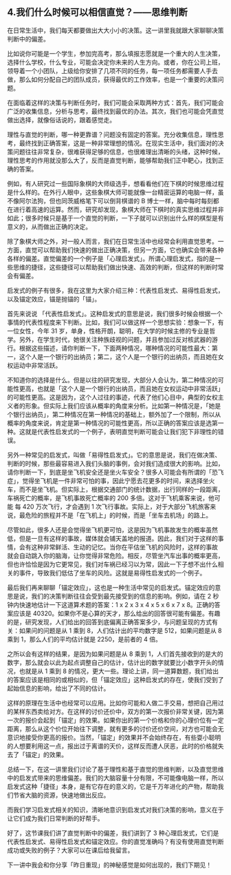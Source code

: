 ## 4.我们什么时候可以相信直觉？——思维判断
在日常生活中，我们每天都要做出大大小小的决策。这一讲里我就跟大家聊聊决策判断中的偏差。


比如说你可能是一个学生，参加完高考，那么填报志愿就是一个重大的人生决策，选择什么学校，什么专业，可能会决定你未来的人生方向。或者，你在公司上班，领导着一个小团队，上级给你安排了几项不同的任务，每一项任务都需要人手去做，那么如何分配自己的团队成员，获得最优的工作效率，也是一个重要的决策问题。


在面临着这样的决策与判断任务时，我们可能会采取两种方式：首先，我们可能会广泛的收集信息，分析与思考，最终找到最优的办法。其次，我们也可能会凭直觉做出选择，就像俗话说的，跟着感觉走。


理性与直觉的判断，哪一种更靠谱？问题没有固定的答案。充分收集信息，理性思考，最终找到正确答案，这是一种非常理想的情况。在现实生活中，我们面对的决策问题往往非常复杂，很难获得足够的信息，也很难理出清晰的头绪，这种时候，理性思考的作用就没那么大了，反而是直觉判断，能够帮助我们正中靶心，找到正确的答案。


例如，有人研究过一些国际象棋的大师级选手，想看看他们在下棋的时候思维过程是什么样的。在外行人眼中，这些象棋大师可能就像一台精密运算的电脑一样，虽不像阿尔法狗，但也同茨威格笔下可以倒背棋谱的 B 博士一样，脑中每时每刻都在进行着高速的运算。然而，研究却发现，象棋大师在下棋时的真实思维过程并非如此；很多时候只是基于一个直觉的判断，一下子就可以识别出什么样的棋型是有意义的，从而做出正确的决定。


除了象棋大师之外，对一般人而言，我们在日常生活中也经常会利用直觉思考。一方面，直觉可以帮助我们快速的做出正确决策，但另一方面，它也确实会带来各种各样的偏差。直觉偏差的一个例子是「心理启发式」。所谓心理启发式，指的是一些思维的捷径，这些捷径可以帮助我们做出快速、高效的判断，但这样的判断时常会有偏差。


启发式的例子有很多，我在这里为大家介绍三种：代表性启发式、易得性启发式，以及锚定效应，锚是抛锚的「锚」。


首先来说说 「代表性启发式」。这种启发式的意思是说，我们很多时候会根据一个事情的代表性程度来下判断。比如，我们可以做这样一个思想实验：想象一下，有一位女性，今年 31 岁，单身，性格开朗，聪明，在大学的时候主修的专业是哲学。另外，在学生时代，她很关注种族歧视的问题，并且参加过反对核武器的游行。根据这些描述，请你判断一下，下面两种情况，哪种情况的可能性最大：第一，这个人是一个银行的出纳员；第二，这个人是一个银行的出纳员，而且她在女权运动中非常活跃。


不知道你的选择是什么。但是以往的研究发现，大部分人会认为，第二种情况的可能性更高，也就是「这个人是一个银行的出纳员，而且她在女权运动中非常活跃」的可能性更高。这是因为，这个人过往的事迹，代表了他们心目中，典型的女权主义者的形象。但实际上我们应该从概率的角度来分析。比如第一种情况是，「她是个银行出纳员」，第二种情况在第一种情况的基础上，额外加了一个限制，所以从概率的角度来说，肯定是第一种情况的可能性更高，所以正确的答案应该是选第一种。这就是代表性启发式的一个例子，表明直觉判断可能会让我们犯下非理性的错误。


另外一种常见的启发式，叫做「易得性启发式」。它的意思是说，我们在做决策、判断的时候，那些最容易进入我们头脑的事例，会对我们造成很大的影响。比如，请你判断一下，到底是坐飞机安全还是坐火车安全？很多人可能会有所谓的「恐飞症」，觉得坐飞机是一件非常可怕的事，因此宁愿去花更多的时间，来选择坐火车，而不是坐飞机。但实际上，根据交通部门的统计数据，出行同样的一段距离，车祸死亡的概率，是飞机事故死亡概率的 200 多倍。这对于飞机乘客来说，他可能 每 420 万次飞行，才会遇到 1 次飞行事故。实际上，对于大部分飞机旅客来说，最危险的旅程并不是「在飞机上」的时候，而是「坐车去机场」的路上。


尽管如此，很多人还是会觉得坐飞机更可怕，这是因为飞机事故发生的概率虽然低，但是一旦有这样的事故，媒体就会铺天盖地的报道。因此，我们对于这样的事情，会有这种非常鲜活、生动的记忆。当你在平估坐飞机的风险时，这样的事故 就会自动跳入你的脑海，让你觉得非常危险。相反，尽管坐汽车出事的概率更高，但也许恰恰是因为它更常见，我们对车祸已经习以为常，因此一下子想不出什么相关的事件，导致我们低估了坐车的风险。这就是易得性启发式的一个例子。


最后我们再来聊聊「锚定效应」，这也是一种生活中常见的启发式。锚定效应的意思是说，我们的决策判断往往会受到最先接受到的信息的影响。例如，请在 2 秒钟内快速地估计一下这道算术题的答案：1 x 2 x 3 x 4 x 5 x 6 x 7 x 8。正确的答案应该是 40320。如果你不是心算的天才，那么给出的回答很可能有偏差。有趣的是，研究发现，人们给出的回答到底偏离正确答案多少，与问题呈现的方式有关：如果问的问题是从 1 乘到 8，人们估计出的平均数字是 512，如果问题是从 8 乘到 1，那么人们的平均估计就是 2250，是前者的 4 倍。


之所以会有这样的结果，是因为如果问题是从 8 乘到 1，人们首先接收到的是大的数字，那么就会以此为起点调整自己的估计，估计出的数字就要比小数字开头的情况，也就是从 1 乘到 8 的情况，更大一些。理论上讲，同一道算数题，我们给出的答案应该是相同的或相似的，但「锚定效应」这种启发式的存在，使我们受到了起始信息的影响，给出了不同的估计。


这样的原理在生活中也经常可以应用。比如你可能和人做二手交易，想把自己用过的某样东西卖给对方。在这样的讨价还价中，双方的第一次报价非常关键，因为第一次的报价会起到「锚定」的效果。如果你出的第一个价格和你的心理价位有一定距离，那么从这个价位开始往下调整，就有更多的讨价还价空间，对方也可能会无意识地接受你更高的报价。当然，「锚定」的效果并不会始终存在，有些耍小聪明的人想要利用这一点，报出过于离谱的天价，这样反而遭人厌恶，此时的价格就失去了「锚定」的效果。


总结一下，在这一讲里我们讨论了基于理性和基于直觉的思维判断，以及直觉思维中的启发式带来的思维偏差。我们的大脑容量十分有限，不可能像电脑一样，所以启发式这种「捷径」本身，是有它存在的意义的，它是千万年进化的产物，帮助我们节省大脑的资源，快速地做出反应。


而我们学习启发式相关的知识，清晰地意识到启发式对我们决策的影响，意义在于让它们成为我们日常判断的好帮手。


好了，这节课我们讲了直觉判断中的偏差，我们讲到了 3 种心理启发式，它们是代表性启发式、易得性启发式和锚定效应。你的直觉准确吗？有没有使用直觉判断成功或失败的例子？大家可以在课后给我留言。


下一讲中我会和你分享「昨日重现」的神秘感觉是如何出现的，我们下期见！ 

